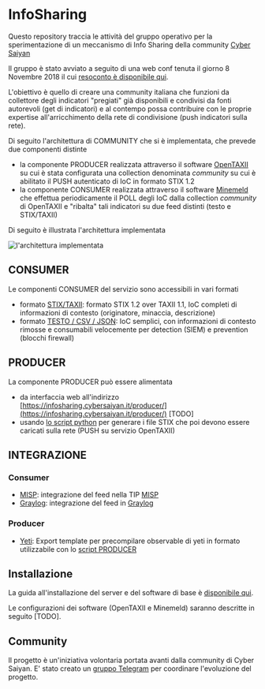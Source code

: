 # InfoSharing
Questo repository traccia le attività del gruppo operativo per la sperimentazione di un meccanismo di Info Sharing della community [Cyber Saiyan](https://www.cybersaiyan.it)

Il gruppo è stato avviato a seguito di una web conf tenuta il giorno 8 Novembre 2018 il cui [resoconto è disponibile qui](https://docs.google.com/document/d/13PCWGlVvdOy226GXaWcnzkvl-7WfCyIUXTYGknrd9bg/edit).

L'obiettivo è quello di creare una community italiana che funzioni da collettore degli indicatori "pregiati" già disponibili e condivisi da fonti autorevoli (get di indicatori) e al contempo possa contribuire con le proprie expertise all'arricchimento della rete di condivisione (push indicatori sulla rete).

Di seguito l'architettura di COMMUNITY che si è implementata, che prevede due componenti distinte
* la componente PRODUCER realizzata attraverso il software [OpenTAXII](http://www.opentaxii.org/en/stable/) su cui è stata configurata una collection denominata _community_ su cui è abilitato il PUSH autenticato di IoC in formato STIX 1.2
* la componente CONSUMER realizzata attraverso il software [Minemeld](https://www.paloaltonetworks.com/products/secure-the-network/subscriptions/minemeld) che effettua periodicamente il POLL degli IoC dalla collection _community_ di OpenTAXII e "ribalta" tali indicatori su due feed distinti (testo e STIX/TAXII)

Di seguito è illustrata l'architettura implementata

![l'architettura implementata](img/architettura.png)

## CONSUMER
Le componenti CONSUMER del servizio sono accessibili in vari formati
* formato [STIX/TAXII](IoC-STIX_TAXII.md): formato STIX 1.2 over TAXII 1.1, IoC completi di informazioni di contesto (originatore, minaccia, descrizione)
* formato [TESTO / CSV / JSON](IoC-text.md): IoC semplici, con informazioni di contesto rimosse e consumabili velocemente per detection (SIEM) e prevention (blocchi firewall)

## PRODUCER
La componente PRODUCER può essere alimentata 
* da interfaccia web all'indirizzo [https://infosharing.cybersaiyan.it/producer/](https://infosharing.cybersaiyan.it/producer/) [TODO]
* usando [lo script python](/CONTRIB/PRODUCER/scripts/) per generare i file STIX che poi devono essere caricati sulla rete (PUSH su servizio OpenTAXII)

## INTEGRAZIONE
### Consumer
* [MISP](CONTRIB/CONSUMER/MISP): integrazione del feed nella TIP [MISP](https://www.misp-project.org/)
* [Graylog](/CONTRIB/CONSUMER/Graylog/): integrazione del feed in [Graylog](https://www.graylog.org/)
### Producer
* [Yeti](/CONTRIB/PRODUCER/yeti): Export template per precompilare observable di yeti in formato utilizzabile con lo [script PRODUCER](/CONTRIB/PRODUCER/scripts/)

## Installazione
La guida all'installazione del server e del software di base è [disponibile qui](INSTALL/Server_software.md).

Le configurazioni dei software (OpenTAXII e Minemeld) saranno descritte in seguito [TODO].

## Community
Il progetto è un'iniziativa volontaria portata avanti dalla community di Cyber Saiyan.
E' stato creato un [gruppo Telegram](https://t.me/joinchat/Av4DDFjVkRC60YH_Lq-WVw) per coordinare l'evoluzione del progetto.
